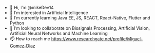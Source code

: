 - 👋 Hi, I’m @mikeDev14
- 👀 I’m interested in Artificial Intelligence
- 🌱 I’m currently learning Java EE, JS, REACT, React-Native, Flutter and Python
- 💞️ I’m looking to collaborate on Biosignals Processing, Artificial Vision, Artificial Neural Networks and Machine Learning
- 📫 How to reach me https://www.researchgate.net/profile/Miguel-Gomez-Diaz

<!---
mikeDev14/mikeDev14 is a ✨ special ✨ repository because its `README.md` (this file) appears on your GitHub profile.
You can click the Preview link to take a look at your changes.
--->
